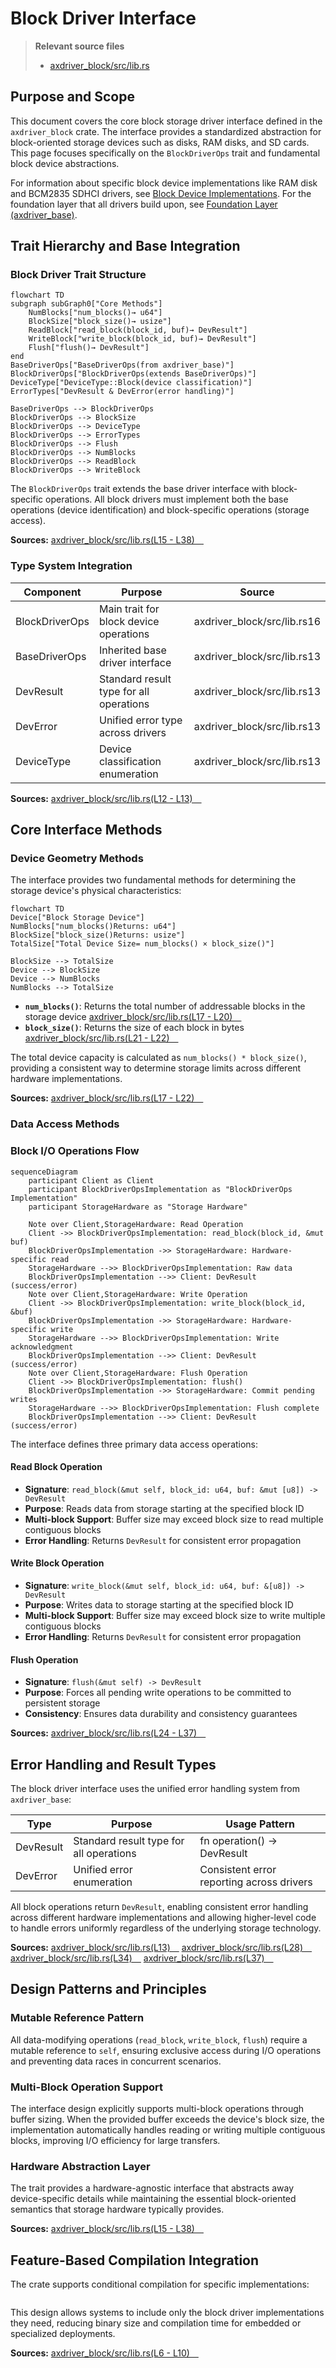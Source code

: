 # Block Driver Interface

> **Relevant source files**
> * [axdriver_block/src/lib.rs](https://github.com/arceos-org/axdriver_crates/blob/84eb2170/axdriver_block/src/lib.rs)

## Purpose and Scope

This document covers the core block storage driver interface defined in the `axdriver_block` crate. The interface provides a standardized abstraction for block-oriented storage devices such as disks, RAM disks, and SD cards. This page focuses specifically on the `BlockDriverOps` trait and fundamental block device abstractions.

For information about specific block device implementations like RAM disk and BCM2835 SDHCI drivers, see [Block Device Implementations](/arceos-org/axdriver_crates/5.2-block-device-implementations). For the foundation layer that all drivers build upon, see [Foundation Layer (axdriver_base)](/arceos-org/axdriver_crates/3-foundation-layer-(axdriver_base)).

## Trait Hierarchy and Base Integration

### Block Driver Trait Structure

```mermaid
flowchart TD
subgraph subGraph0["Core Methods"]
    NumBlocks["num_blocks()→ u64"]
    BlockSize["block_size()→ usize"]
    ReadBlock["read_block(block_id, buf)→ DevResult"]
    WriteBlock["write_block(block_id, buf)→ DevResult"]
    Flush["flush()→ DevResult"]
end
BaseDriverOps["BaseDriverOps(from axdriver_base)"]
BlockDriverOps["BlockDriverOps(extends BaseDriverOps)"]
DeviceType["DeviceType::Block(device classification)"]
ErrorTypes["DevResult & DevError(error handling)"]

BaseDriverOps --> BlockDriverOps
BlockDriverOps --> BlockSize
BlockDriverOps --> DeviceType
BlockDriverOps --> ErrorTypes
BlockDriverOps --> Flush
BlockDriverOps --> NumBlocks
BlockDriverOps --> ReadBlock
BlockDriverOps --> WriteBlock
```

The `BlockDriverOps` trait extends the base driver interface with block-specific operations. All block drivers must implement both the base operations (device identification) and block-specific operations (storage access).

**Sources:** [axdriver_block/src/lib.rs(L15 - L38)&emsp;](https://github.com/arceos-org/axdriver_crates/blob/84eb2170/axdriver_block/src/lib.rs#L15-L38)

### Type System Integration

|Component|Purpose|Source|
| --- | --- | --- |
|BlockDriverOps|Main trait for block device operations|axdriver_block/src/lib.rs16|
|BaseDriverOps|Inherited base driver interface|axdriver_block/src/lib.rs13|
|DevResult|Standard result type for all operations|axdriver_block/src/lib.rs13|
|DevError|Unified error type across drivers|axdriver_block/src/lib.rs13|
|DeviceType|Device classification enumeration|axdriver_block/src/lib.rs13|

**Sources:** [axdriver_block/src/lib.rs(L12 - L13)&emsp;](https://github.com/arceos-org/axdriver_crates/blob/84eb2170/axdriver_block/src/lib.rs#L12-L13)

## Core Interface Methods

### Device Geometry Methods

The interface provides two fundamental methods for determining the storage device's physical characteristics:

```mermaid
flowchart TD
Device["Block Storage Device"]
NumBlocks["num_blocks()Returns: u64"]
BlockSize["block_size()Returns: usize"]
TotalSize["Total Device Size= num_blocks() × block_size()"]

BlockSize --> TotalSize
Device --> BlockSize
Device --> NumBlocks
NumBlocks --> TotalSize
```

* **`num_blocks()`**: Returns the total number of addressable blocks in the storage device [axdriver_block/src/lib.rs(L17 - L20)&emsp;](https://github.com/arceos-org/axdriver_crates/blob/84eb2170/axdriver_block/src/lib.rs#L17-L20)
* **`block_size()`**: Returns the size of each block in bytes [axdriver_block/src/lib.rs(L21 - L22)&emsp;](https://github.com/arceos-org/axdriver_crates/blob/84eb2170/axdriver_block/src/lib.rs#L21-L22)

The total device capacity is calculated as `num_blocks() * block_size()`, providing a consistent way to determine storage limits across different hardware implementations.

**Sources:** [axdriver_block/src/lib.rs(L17 - L22)&emsp;](https://github.com/arceos-org/axdriver_crates/blob/84eb2170/axdriver_block/src/lib.rs#L17-L22)

### Data Access Methods

### Block I/O Operations Flow

```mermaid
sequenceDiagram
    participant Client as Client
    participant BlockDriverOpsImplementation as "BlockDriverOps Implementation"
    participant StorageHardware as "Storage Hardware"

    Note over Client,StorageHardware: Read Operation
    Client ->> BlockDriverOpsImplementation: read_block(block_id, &mut buf)
    BlockDriverOpsImplementation ->> StorageHardware: Hardware-specific read
    StorageHardware -->> BlockDriverOpsImplementation: Raw data
    BlockDriverOpsImplementation -->> Client: DevResult (success/error)
    Note over Client,StorageHardware: Write Operation
    Client ->> BlockDriverOpsImplementation: write_block(block_id, &buf)
    BlockDriverOpsImplementation ->> StorageHardware: Hardware-specific write
    StorageHardware -->> BlockDriverOpsImplementation: Write acknowledgment
    BlockDriverOpsImplementation -->> Client: DevResult (success/error)
    Note over Client,StorageHardware: Flush Operation
    Client ->> BlockDriverOpsImplementation: flush()
    BlockDriverOpsImplementation ->> StorageHardware: Commit pending writes
    StorageHardware -->> BlockDriverOpsImplementation: Flush complete
    BlockDriverOpsImplementation -->> Client: DevResult (success/error)
```

The interface defines three primary data access operations:

#### Read Block Operation

* **Signature**: `read_block(&mut self, block_id: u64, buf: &mut [u8]) -> DevResult`
* **Purpose**: Reads data from storage starting at the specified block ID
* **Multi-block Support**: Buffer size may exceed block size to read multiple contiguous blocks
* **Error Handling**: Returns `DevResult` for consistent error propagation

#### Write Block Operation

* **Signature**: `write_block(&mut self, block_id: u64, buf: &[u8]) -> DevResult`
* **Purpose**: Writes data to storage starting at the specified block ID
* **Multi-block Support**: Buffer size may exceed block size to write multiple contiguous blocks
* **Error Handling**: Returns `DevResult` for consistent error propagation

#### Flush Operation

* **Signature**: `flush(&mut self) -> DevResult`
* **Purpose**: Forces all pending write operations to be committed to persistent storage
* **Consistency**: Ensures data durability and consistency guarantees

**Sources:** [axdriver_block/src/lib.rs(L24 - L37)&emsp;](https://github.com/arceos-org/axdriver_crates/blob/84eb2170/axdriver_block/src/lib.rs#L24-L37)

## Error Handling and Result Types

The block driver interface uses the unified error handling system from `axdriver_base`:

|Type|Purpose|Usage Pattern|
| --- | --- | --- |
|DevResult|Standard result type for all operations|fn operation() -> DevResult|
|DevError|Unified error enumeration|Consistent error reporting across drivers|

All block operations return `DevResult`, enabling consistent error handling across different hardware implementations and allowing higher-level code to handle errors uniformly regardless of the underlying storage technology.

**Sources:** [axdriver_block/src/lib.rs(L13)&emsp;](https://github.com/arceos-org/axdriver_crates/blob/84eb2170/axdriver_block/src/lib.rs#L13-L13) [axdriver_block/src/lib.rs(L28)&emsp;](https://github.com/arceos-org/axdriver_crates/blob/84eb2170/axdriver_block/src/lib.rs#L28-L28) [axdriver_block/src/lib.rs(L34)&emsp;](https://github.com/arceos-org/axdriver_crates/blob/84eb2170/axdriver_block/src/lib.rs#L34-L34) [axdriver_block/src/lib.rs(L37)&emsp;](https://github.com/arceos-org/axdriver_crates/blob/84eb2170/axdriver_block/src/lib.rs#L37-L37)

## Design Patterns and Principles

### Mutable Reference Pattern

All data-modifying operations (`read_block`, `write_block`, `flush`) require a mutable reference to `self`, ensuring exclusive access during I/O operations and preventing data races in concurrent scenarios.

### Multi-Block Operation Support

The interface design explicitly supports multi-block operations through buffer sizing. When the provided buffer exceeds the device's block size, the implementation automatically handles reading or writing multiple contiguous blocks, improving I/O efficiency for large transfers.

### Hardware Abstraction Layer

The trait provides a hardware-agnostic interface that abstracts away device-specific details while maintaining the essential block-oriented semantics that storage hardware typically provides.

**Sources:** [axdriver_block/src/lib.rs(L15 - L38)&emsp;](https://github.com/arceos-org/axdriver_crates/blob/84eb2170/axdriver_block/src/lib.rs#L15-L38)

## Feature-Based Compilation Integration

The crate supports conditional compilation for specific implementations:

```

```

This design allows systems to include only the block driver implementations they need, reducing binary size and compilation time for embedded or specialized deployments.

**Sources:** [axdriver_block/src/lib.rs(L6 - L10)&emsp;](https://github.com/arceos-org/axdriver_crates/blob/84eb2170/axdriver_block/src/lib.rs#L6-L10)